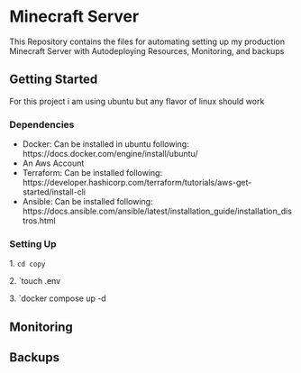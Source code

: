 <h1>Minecraft Server</h1>
<p>This Repository contains the files for automating setting up my production Minecraft Server with Autodeploying Resources, Monitoring, and backups </p>
<h2>Getting Started</h2>
<p>For this project i am using ubuntu but any flavor of linux should work</p>
<h3>Dependencies</h3>
<ul>
  <li>Docker: Can be installed in ubuntu following: https://docs.docker.com/engine/install/ubuntu/</li>
  <li>An Aws Account</li>
  <li>Terraform: Can be installed following: https://developer.hashicorp.com/terraform/tutorials/aws-get-started/install-cli</li>
  <li>Ansible: Can be installed following: https://docs.ansible.com/ansible/latest/installation_guide/installation_distros.html</li>
</ul>
<h3>Setting Up</h3>
1. <code>cd copy</code>
<p>2. `touch .env</p>
<p>3. `docker compose up -d </p>


<h2>Monitoring</h2>

<h2>Backups</h2>

